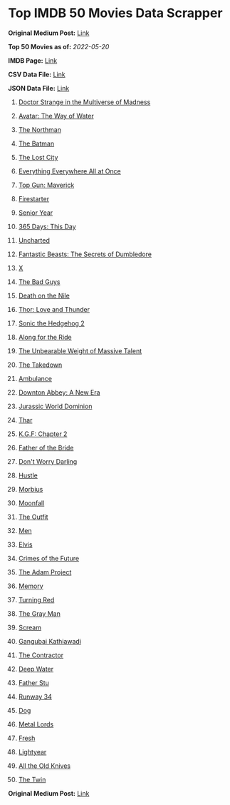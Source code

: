 # Top IMDB 50 Movies Data Scrapper

**Original Medium Post:** [Link](https://medium.com/@nishantsahoo/which-movie-should-i-watch-5c83a3c0f5b1) 

**Top 50 Movies as of:** _2022-05-20_

**IMDB Page:** [Link](http://www.imdb.com/search/title?release_date=2022,2022&title_type=feature)

**CSV Data File:** [Link](/Data/data.csv)

**JSON Data File:** [Link](/Data/data.json)

1. [Doctor Strange in the Multiverse of Madness](https://www.imdb.com/title/tt9419884/?ref_=adv_li_tt)

2. [Avatar: The Way of Water](https://www.imdb.com/title/tt1630029/?ref_=adv_li_tt)

3. [The Northman](https://www.imdb.com/title/tt11138512/?ref_=adv_li_tt)

4. [The Batman](https://www.imdb.com/title/tt1877830/?ref_=adv_li_tt)

5. [The Lost City](https://www.imdb.com/title/tt13320622/?ref_=adv_li_tt)

6. [Everything Everywhere All at Once](https://www.imdb.com/title/tt6710474/?ref_=adv_li_tt)

7. [Top Gun: Maverick](https://www.imdb.com/title/tt1745960/?ref_=adv_li_tt)

8. [Firestarter](https://www.imdb.com/title/tt1798632/?ref_=adv_li_tt)

9. [Senior Year](https://www.imdb.com/title/tt5315212/?ref_=adv_li_tt)

10. [365 Days: This Day](https://www.imdb.com/title/tt12996154/?ref_=adv_li_tt)

11. [Uncharted](https://www.imdb.com/title/tt1464335/?ref_=adv_li_tt)

12. [Fantastic Beasts: The Secrets of Dumbledore](https://www.imdb.com/title/tt4123432/?ref_=adv_li_tt)

13. [X](https://www.imdb.com/title/tt13560574/?ref_=adv_li_tt)

14. [The Bad Guys](https://www.imdb.com/title/tt8115900/?ref_=adv_li_tt)

15. [Death on the Nile](https://www.imdb.com/title/tt7657566/?ref_=adv_li_tt)

16. [Thor: Love and Thunder](https://www.imdb.com/title/tt10648342/?ref_=adv_li_tt)

17. [Sonic the Hedgehog 2](https://www.imdb.com/title/tt12412888/?ref_=adv_li_tt)

18. [Along for the Ride](https://www.imdb.com/title/tt14506528/?ref_=adv_li_tt)

19. [The Unbearable Weight of Massive Talent](https://www.imdb.com/title/tt11291274/?ref_=adv_li_tt)

20. [The Takedown](https://www.imdb.com/title/tt13822738/?ref_=adv_li_tt)

21. [Ambulance](https://www.imdb.com/title/tt4998632/?ref_=adv_li_tt)

22. [Downton Abbey: A New Era](https://www.imdb.com/title/tt11703710/?ref_=adv_li_tt)

23. [Jurassic World Dominion](https://www.imdb.com/title/tt8041270/?ref_=adv_li_tt)

24. [Thar](https://www.imdb.com/title/tt14479746/?ref_=adv_li_tt)

25. [K.G.F: Chapter 2](https://www.imdb.com/title/tt10698680/?ref_=adv_li_tt)

26. [Father of the Bride](https://www.imdb.com/title/tt13249596/?ref_=adv_li_tt)

27. [Don't Worry Darling](https://www.imdb.com/title/tt10731256/?ref_=adv_li_tt)

28. [Hustle](https://www.imdb.com/title/tt8009428/?ref_=adv_li_tt)

29. [Morbius](https://www.imdb.com/title/tt5108870/?ref_=adv_li_tt)

30. [Moonfall](https://www.imdb.com/title/tt5834426/?ref_=adv_li_tt)

31. [The Outfit](https://www.imdb.com/title/tt14114802/?ref_=adv_li_tt)

32. [Men](https://www.imdb.com/title/tt13841850/?ref_=adv_li_tt)

33. [Elvis](https://www.imdb.com/title/tt3704428/?ref_=adv_li_tt)

34. [Crimes of the Future](https://www.imdb.com/title/tt14549466/?ref_=adv_li_tt)

35. [The Adam Project](https://www.imdb.com/title/tt2463208/?ref_=adv_li_tt)

36. [Memory](https://www.imdb.com/title/tt11827628/?ref_=adv_li_tt)

37. [Turning Red](https://www.imdb.com/title/tt8097030/?ref_=adv_li_tt)

38. [The Gray Man](https://www.imdb.com/title/tt1649418/?ref_=adv_li_tt)

39. [Scream](https://www.imdb.com/title/tt11245972/?ref_=adv_li_tt)

40. [Gangubai Kathiawadi](https://www.imdb.com/title/tt10083340/?ref_=adv_li_tt)

41. [The Contractor](https://www.imdb.com/title/tt10323676/?ref_=adv_li_tt)

42. [Deep Water](https://www.imdb.com/title/tt2180339/?ref_=adv_li_tt)

43. [Father Stu](https://www.imdb.com/title/tt14439896/?ref_=adv_li_tt)

44. [Runway 34](https://www.imdb.com/title/tt11460992/?ref_=adv_li_tt)

45. [Dog](https://www.imdb.com/title/tt11252248/?ref_=adv_li_tt)

46. [Metal Lords](https://www.imdb.com/title/tt12141112/?ref_=adv_li_tt)

47. [Fresh](https://www.imdb.com/title/tt13403046/?ref_=adv_li_tt)

48. [Lightyear](https://www.imdb.com/title/tt10298810/?ref_=adv_li_tt)

49. [All the Old Knives](https://www.imdb.com/title/tt3706352/?ref_=adv_li_tt)

50. [The Twin](https://www.imdb.com/title/tt12390572/?ref_=adv_li_tt)

**Original Medium Post:** [Link](https://medium.com/@nishantsahoo/which-movie-should-i-watch-5c83a3c0f5b1) 
